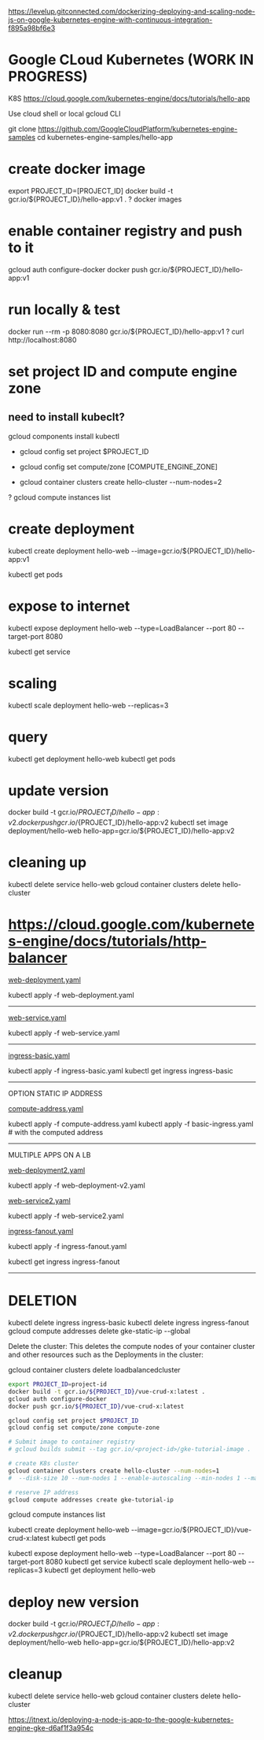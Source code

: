 https://levelup.gitconnected.com/dockerizing-deploying-and-scaling-node-js-on-google-kubernetes-engine-with-continuous-integration-f895a98bf6e3

# Google CLoud Kubernetes (WORK IN PROGRESS)

K8S https://cloud.google.com/kubernetes-engine/docs/tutorials/hello-app

Use cloud shell or local gcloud CLI

git clone https://github.com/GoogleCloudPlatform/kubernetes-engine-samples
cd kubernetes-engine-samples/hello-app

# create docker image

export PROJECT_ID=[PROJECT_ID]
docker build -t gcr.io/${PROJECT_ID}/hello-app:v1 .
? docker images


# enable container registry and push to it

gcloud auth configure-docker
docker push gcr.io/${PROJECT_ID}/hello-app:v1

# run locally & test

docker run --rm -p 8080:8080 gcr.io/${PROJECT_ID}/hello-app:v1
? curl http://localhost:8080

# set project ID and compute engine zone

## need to install kubeclt?
gcloud components install kubectl

* gcloud config set project $PROJECT_ID
* gcloud config set compute/zone [COMPUTE_ENGINE_ZONE]

* gcloud container clusters create hello-cluster --num-nodes=2

? gcloud compute instances list

# create deployment

kubectl create deployment hello-web --image=gcr.io/${PROJECT_ID}/hello-app:v1

kubectl get pods

# expose to internet

kubectl expose deployment hello-web --type=LoadBalancer --port 80 --target-port 8080

kubectl get service


# scaling

kubectl scale deployment hello-web --replicas=3

# query

kubectl get deployment hello-web
kubectl get pods


# update version

docker build -t gcr.io/${PROJECT_ID}/hello-app:v2 .
docker push gcr.io/${PROJECT_ID}/hello-app:v2
kubectl set image deployment/hello-web hello-app=gcr.io/${PROJECT_ID}/hello-app:v2


# cleaning up

kubectl delete service hello-web
gcloud container clusters delete hello-cluster


# https://cloud.google.com/kubernetes-engine/docs/tutorials/http-balancer

[web-deployment.yaml](../example-app/config/k8s/web-deployment.yaml)

kubectl apply -f web-deployment.yaml

---

[web-service.yaml](../example-app/config/k8s/web-service.yaml)

kubectl apply -f web-service.yaml

---

[ingress-basic.yaml](../example-app/config/k8s/ingress-basic.yaml)

kubectl apply -f ingress-basic.yaml
kubectl get ingress ingress-basic

---

OPTION STATIC IP ADDRESS

[compute-address.yaml](../example-app/config/k8s/compute-address.yaml)

kubectl apply -f compute-address.yaml
kubectl apply -f basic-ingress.yaml # with the computed address

---

MULTIPLE APPS ON A LB

[web-deployment2.yaml](../example-app/config/k8s/web-deployment2.yaml)

kubectl apply -f web-deployment-v2.yaml

[web-service2.yaml](../example-app/config/k8s/web-service2.yaml)

kubectl apply -f web-service2.yaml

[ingress-fanout.yaml](../example-app/config/k8s/ingress-fanout.yaml)

kubectl apply -f ingress-fanout.yaml

kubectl get ingress ingress-fanout

---

# DELETION

kubectl delete ingress ingress-basic
kubectl delete ingress ingress-fanout
gcloud compute addresses delete gke-static-ip --global

Delete the cluster: This deletes the compute nodes of your container cluster and other resources such as the Deployments in the cluster:

gcloud container clusters delete loadbalancedcluster







```bash
export PROJECT_ID=project-id
docker build -t gcr.io/${PROJECT_ID}/vue-crud-x:latest .
gcloud auth configure-docker
docker push gcr.io/${PROJECT_ID}/vue-crud-x:latest

gcloud config set project $PROJECT_ID
gcloud config set compute/zone compute-zone

# Submit image to container registry
# gcloud builds submit --tag gcr.io/<project-id>/gke-tutorial-image .

# create K8s cluster
gcloud container clusters create hello-cluster --num-nodes=1
#  --disk-size 10 --num-nodes 1 --enable-autoscaling --min-nodes 1 --max-nodes 5 --zone us-central1-a

# reserve IP address
gcloud compute addresses create gke-tutorial-ip
```

gcloud compute instances list

kubectl create deployment hello-web --image=gcr.io/${PROJECT_ID}/vue-crud-x:latest
kubectl get pods


kubectl expose deployment hello-web --type=LoadBalancer --port 80 --target-port 8080
kubectl get service
kubectl scale deployment hello-web --replicas=3
kubectl get deployment hello-web

# deploy new version
docker build -t gcr.io/${PROJECT_ID}/hello-app:v2 .
docker push gcr.io/${PROJECT_ID}/hello-app:v2
kubectl set image deployment/hello-web hello-app=gcr.io/${PROJECT_ID}/hello-app:v2

# cleanup
kubectl delete service hello-web
gcloud container clusters delete hello-cluster



https://itnext.io/deploying-a-node-js-app-to-the-google-kubernetes-engine-gke-d6af1f3a954c